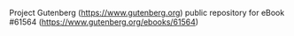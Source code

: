 Project Gutenberg (https://www.gutenberg.org) public repository for
eBook #61564 (https://www.gutenberg.org/ebooks/61564)
